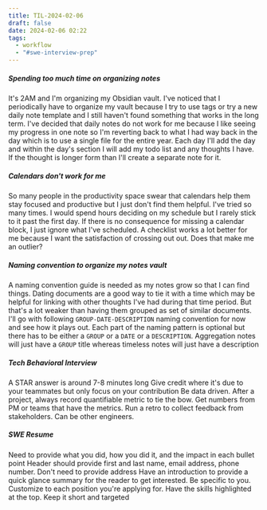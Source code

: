 ```yaml
---
title: TIL-2024-02-06
draft: false
date: 2024-02-06 02:22
tags:
  - workflow
  - "#swe-interview-prep"
---
```

##### Spending too much time on organizing notes
It's 2AM and I'm organizing my Obsidian vault. I've noticed that I periodically have to organize my vault because I try to use tags or try a new daily note template and I still haven't found something that works in the long term. I've decided that daily notes do not work for me because I like seeing my progress in one note so I'm reverting back to what I had way back in the day which is to use a single file for the entire year. Each day I'll add the day and within the day's section I will add my todo list and any thoughts I have. If the thought is longer form than I'll create a separate note for it.

##### Calendars don't work for me
So many people in the productivity space swear that calendars help them stay focused and productive but I just don't find them helpful. I've tried so many times. I would spend hours deciding on my schedule but I rarely stick to it past the first day. If there is no consequence for missing a calendar block, I just ignore what I've scheduled. A checklist works a lot better for me because I want the satisfaction of crossing out out. Does that make me an outlier?

##### Naming convention to organize my notes vault
A naming convention guide is needed as my notes grow so that I can find things. Dating documents are a good way to tie it with a time which may be helpful for linking with other thoughts I've had during that time period. But that's a lot weaker than having them grouped as set of similar documents. I'll go with following `GROUP-DATE-DESCRIPTION` naming convention for now and see how it plays out. Each part of the naming pattern is optional but there has to be either a `GROUP` or a `DATE` or a `DESCRIPTION`. Aggregation notes will just have a `GROUP` title whereas timeless notes will just have a description

##### Tech Behavioral Interview
A STAR answer is around 7-8 minutes long
Give credit where it's due to your teammates but only focus on your contribution
Be data driven. 
After a project, always record quantifiable metric to tie the bow. Get numbers from PM or teams that have the metrics. Run a retro to collect feedback from stakeholders. Can be other engineers.

##### SWE Resume
Need to provide what you did, how you did it, and the impact in each bullet point
Header should provide first and last name, email address, phone number. Don't need to provide address
Have an introduction to provide a quick glance summary for the reader to get interested. Be specific to you. Customize to each position you're applying for.
Have the skills highlighted at the top. Keep it short and targeted